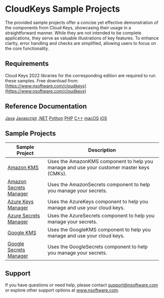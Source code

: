 # CloudKeys Sample Projects
The provided sample projects offer a concise yet effective demonstration of the components from Cloud Keys, showcasing their usage in a straightforward manner. While they are not intended to be complete applications, they serve as valuable illustrations of key features. To enhance clarity, error handling and checks are simplified, allowing users to focus on the core functionality.

## Requirements
Cloud Keys 2022 libraries for the corresponding edition are required to run these samples.  Free download from: [https://www.nsoftware.com/cloudkeys](https://www.nsoftware.com/cloudkeys)

## Reference Documentation
[Java](https://cdn.nsoftware.com/help/EKH/java/)
[Javascript](https://cdn.nsoftware.com/help/EKH/js/)
[.NET](https://cdn.nsoftware.com/help/EKH/cs/)
[Python](https://cdn.nsoftware.com/help/EKH/py/)
[PHP](https://cdn.nsoftware.com/help/EKH/php/)
[C++](https://cdn.nsoftware.com/help/EKH/cpp/)
[macOS](https://cdn.nsoftware.com/help/EKH/mac/)
[iOS](https://cdn.nsoftware.com/help/EKH/mac/)

## Sample Projects
| Sample Project | Description |
| --- | --- |
| [Amazon KMS](./Cloud%20Keys%20Samples/Amazon%20KMS) | Uses the AmazonKMS component to help you manage and use your customer master keys (CMKs). |
| [Amazon Secrets Manager](./Cloud%20Keys%20Samples/Amazon%20Secrets%20Manager) | Uses the AmazonSecrets component to help you manage your secrets. |
| [Azure Keys Manager](./Cloud%20Keys%20Samples/Azure%20Keys%20Manager) | Uses the AzureKeys component to help you manage and use your cloud keys. |
| [Azure Secrets Manager](./Cloud%20Keys%20Samples/Azure%20Secrets%20Manager) | Uses the AzureSecrets component to help you manage your secrets. |
| [Google KMS](./Cloud%20Keys%20Samples/Google%20KMS) | Uses the GoogleKMS component to help you manage and use your cloud keys. |
| [Google Secrets Manager](./Cloud%20Keys%20Samples/Google%20Secrets%20Manager) | Uses the GoogleSecrets component to help you manage your secrets. |

## Support
If you have questions or need help, please contact support@nsoftware.com or explore other support options 
at www.nsoftware.com.
